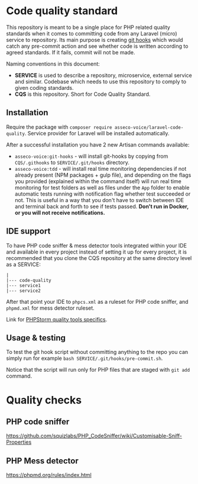 # Code quality standard

This repository is meant to be a single place for PHP related quality 
standards when it comes to committing code from any Laravel (micro) service
to repository. Its main purpose is creating [git hooks](https://githooks.com/) 
which would catch any pre-commit action and see whether code is written 
according to agreed standards. If it fails, commit will not be made. 

Naming conventions in this document:

- **SERVICE** is used to describe a repository, microservice, external 
service and similar. Codebase which needs to use this repository to comply
to given coding standards.
- **CQS** is this repository. Short for Code Quality Standard.

## Installation

Require the package with ``composer require asseco-voice/laravel-code-quality``.
Service provider for Laravel will be installed automatically.

After a successful installation you have 2 new Artisan commands available:

- ``asseco-voice:git-hooks`` - will install git-hooks by copying 
from `CQS/.githooks` to `SERVICE/.git/hooks` directory. 
- ``asseco-voice:tdd`` - will install real time monitoring dependencies if not already 
present (NPM packages + gulp file), and depending on the flags you provided (explained
within the command itself) will run real time monitoring for test folders as well as
files under the ``App`` folder to enable automatic tests running with notification flag
whether test succeeded or not. This is useful in a way that you don't have to switch
between IDE and terminal back and forth to see if tests passed. **Don't run in Docker,
or you will not receive notifications.** 

## IDE support

To have PHP code sniffer & mess detector tools integrated within your 
IDE and available in every project instead of setting it up for every
project, it is recommended that you clone the CQS repository at the same 
directory level as a SERVICE:

```
|
|--- code-quality
|--- service1
|--- service2
```
After that point your IDE to ``phpcs.xml`` as a ruleset for PHP code
sniffer, and ``phpmd.xml`` for mess detector ruleset.

Link for [PHPStorm quality tools specifics](https://www.jetbrains.com/help/phpstorm/php-code-quality-tools.html).

## Usage & testing

To test the git hook script without committing anything to the repo
you can simply run for example `bash SERVICE/.git/hooks/pre-commit.sh`.

Notice that the script will run only for PHP files that are staged 
with `git add` command. 

# Quality checks

## PHP code sniffer

https://github.com/squizlabs/PHP_CodeSniffer/wiki/Customisable-Sniff-Properties

## PHP Mess detector

https://phpmd.org/rules/index.html
